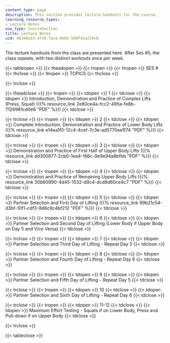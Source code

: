 ```yaml
---
content_type: page
description: This section provides lecture handouts for the course.
learning_resource_types:
- Lecture Notes
ocw_type: CourseSection
title: Lecture Notes
uid: 96340cb3-df30-faca-8e02-b90f42a224c0
---
```


The lecture handouts from the class are presented here. After Ses #5, the class repeats, with two distinct workouts once per week.

{{< tableopen >}}
{{< theadopen >}}
{{< tropen >}}
{{< thopen >}}
SES #
{{< thclose >}}
{{< thopen >}}
TOPICS
{{< thclose >}}

{{< trclose >}}

{{< theadclose >}}
{{< tropen >}}
{{< tdopen >}}
1
{{< tdclose >}}
{{< tdopen >}}
Introduction, Demonstration and Practice of Complex Lifts (Press, Squat) ({{% resource_link 2e80ce4a-fcc2-495a-fe8b-7126981cd0e6 "PDF" %}})
{{< tdclose >}}

{{< trclose >}}
{{< tropen >}}
{{< tdopen >}}
2
{{< tdclose >}}
{{< tdopen >}}
Complete Introduction, Demonstration and Practice of Lower Body Lifts ({{% resource_link e14ea1f0-12c4-4cef-7c3e-ad5770ee1f74 "PDF" %}})
{{< tdclose >}}

{{< trclose >}}
{{< tropen >}}
{{< tdopen >}}
3
{{< tdclose >}}
{{< tdopen >}}
Demonstration and Practice of First Half of Upper Body Lifts ({{% resource_link dd300677-2cb0-1ea4-166c-9e9e94a8bfbb "PDF" %}})
{{< tdclose >}}

{{< trclose >}}
{{< tropen >}}
{{< tdopen >}}
4
{{< tdclose >}}
{{< tdopen >}}
Demonstration and Practice of Remaining Upper Body Lifts ({{% resource_link 30b60990-4d45-1532-d9c4-dcd8d60ce4c7 "PDF" %}})
{{< tdclose >}}

{{< trclose >}}
{{< tropen >}}
{{< tdopen >}}
5
{{< tdclose >}}
{{< tdopen >}}
Partner Selection and First Day of Lifting ({{% resource_link 99b21c54-d3bf-10f1-cdf3-8d6c9c4bf212 "PDF" %}})
{{< tdclose >}}

{{< trclose >}}
{{< tropen >}}
{{< tdopen >}}
6
{{< tdclose >}}
{{< tdopen >}}
Partner Selection and Second Day of Lifting (Lower Body if Upper Body on Day 5 and Vice Versa)
{{< tdclose >}}

{{< trclose >}}
{{< tropen >}}
{{< tdopen >}}
7
{{< tdclose >}}
{{< tdopen >}}
Partner Selection and Third Day of Lifting - Repeat Day 5
{{< tdclose >}}

{{< trclose >}}
{{< tropen >}}
{{< tdopen >}}
8
{{< tdclose >}}
{{< tdopen >}}
Partner Selection and Fourth Day of Lifting - Repeat Day 6
{{< tdclose >}}

{{< trclose >}}
{{< tropen >}}
{{< tdopen >}}
9
{{< tdclose >}}
{{< tdopen >}}
Partner Selection and Fifth Day of Lifting - Repeat Day 5
{{< tdclose >}}

{{< trclose >}}
{{< tropen >}}
{{< tdopen >}}
10
{{< tdclose >}}
{{< tdopen >}}
Partner Selection and Sixth Day of Lifting - Repeat Day 6
{{< tdclose >}}

{{< trclose >}}
{{< tropen >}}
{{< tdopen >}}
11-12
{{< tdclose >}}
{{< tdopen >}}
Maximum Effort Testing - Squats if on Lower Body, Press and Pull-down if on Upper Body
{{< tdclose >}}

{{< trclose >}}

{{< tableclose >}}